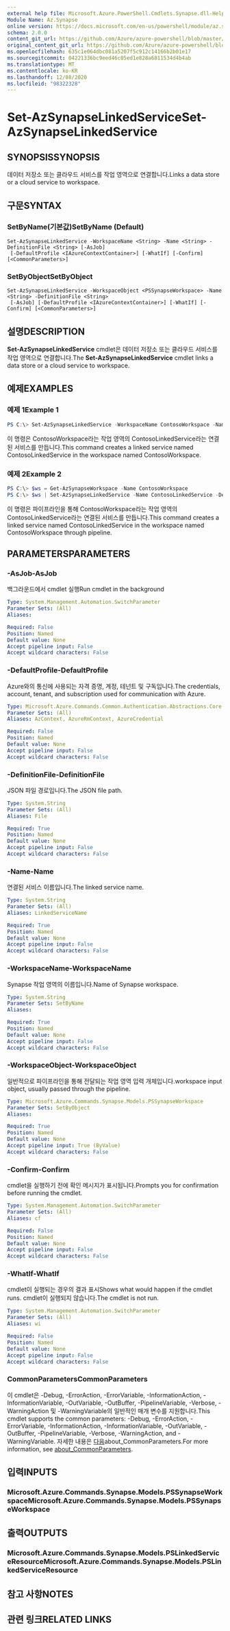 ```yaml
---
external help file: Microsoft.Azure.PowerShell.Cmdlets.Synapse.dll-Help.xml
Module Name: Az.Synapse
online version: https://docs.microsoft.com/en-us/powershell/module/az.synapse/set-azsynapselinkedservice
schema: 2.0.0
content_git_url: https://github.com/Azure/azure-powershell/blob/master/src/Synapse/Synapse/help/Set-AzSynapseLinkedService.md
original_content_git_url: https://github.com/Azure/azure-powershell/blob/master/src/Synapse/Synapse/help/Set-AzSynapseLinkedService.md
ms.openlocfilehash: 635c1e064dbc081a5207f5c912c14166b2b01e17
ms.sourcegitcommit: 04221336bc9eed46c05ed1e828a6811534d4b4ab
ms.translationtype: MT
ms.contentlocale: ko-KR
ms.lasthandoff: 12/08/2020
ms.locfileid: "98322328"
---
```

# <span data-ttu-id="c9f43-101">Set-AzSynapseLinkedService</span><span class="sxs-lookup"><span data-stu-id="c9f43-101">Set-AzSynapseLinkedService</span></span>

## <span data-ttu-id="c9f43-102">SYNOPSIS</span><span class="sxs-lookup"><span data-stu-id="c9f43-102">SYNOPSIS</span></span>
<span data-ttu-id="c9f43-103">데이터 저장소 또는 클라우드 서비스를 작업 영역으로 연결합니다.</span><span class="sxs-lookup"><span data-stu-id="c9f43-103">Links a data store or a cloud service to workspace.</span></span>

## <span data-ttu-id="c9f43-104">구문</span><span class="sxs-lookup"><span data-stu-id="c9f43-104">SYNTAX</span></span>

### <span data-ttu-id="c9f43-105">SetByName(기본값)</span><span class="sxs-lookup"><span data-stu-id="c9f43-105">SetByName (Default)</span></span>
```
Set-AzSynapseLinkedService -WorkspaceName <String> -Name <String> -DefinitionFile <String> [-AsJob]
 [-DefaultProfile <IAzureContextContainer>] [-WhatIf] [-Confirm] [<CommonParameters>]
```

### <span data-ttu-id="c9f43-106">SetByObject</span><span class="sxs-lookup"><span data-stu-id="c9f43-106">SetByObject</span></span>
```
Set-AzSynapseLinkedService -WorkspaceObject <PSSynapseWorkspace> -Name <String> -DefinitionFile <String>
 [-AsJob] [-DefaultProfile <IAzureContextContainer>] [-WhatIf] [-Confirm] [<CommonParameters>]
```

## <span data-ttu-id="c9f43-107">설명</span><span class="sxs-lookup"><span data-stu-id="c9f43-107">DESCRIPTION</span></span>
<span data-ttu-id="c9f43-108">**Set-AzSynapseLinkedService** cmdlet은 데이터 저장소 또는 클라우드 서비스를 작업 영역으로 연결합니다.</span><span class="sxs-lookup"><span data-stu-id="c9f43-108">The **Set-AzSynapseLinkedService** cmdlet links a data store or a cloud service to workspace.</span></span>

## <span data-ttu-id="c9f43-109">예제</span><span class="sxs-lookup"><span data-stu-id="c9f43-109">EXAMPLES</span></span>

### <span data-ttu-id="c9f43-110">예제 1</span><span class="sxs-lookup"><span data-stu-id="c9f43-110">Example 1</span></span>
```powershell
PS C:\> Set-AzSynapseLinkedService -WorkspaceName ContosoWorkspace -Name ContosoLinkedService -DefinitionFile "C:\\samples\\LinkedService.json"
```

<span data-ttu-id="c9f43-111">이 명령은 ContosoWorkspace라는 작업 영역의 ContosoLinkedService라는 연결된 서비스를 만듭니다.</span><span class="sxs-lookup"><span data-stu-id="c9f43-111">This command creates a linked service named ContosoLinkedService in the workspace named ContosoWorkspace.</span></span>

### <span data-ttu-id="c9f43-112">예제 2</span><span class="sxs-lookup"><span data-stu-id="c9f43-112">Example 2</span></span>
```powershell
PS C:\> $ws = Get-AzSynapseWorkspace -Name ContosoWorkspace
PS C:\> $ws | Set-AzSynapseLinkedService -Name ContosoLinkedService -DefinitionFile "C:\\samples\\LinkedService.json"
```

<span data-ttu-id="c9f43-113">이 명령은 파이프라인을 통해 ContosoWorkspace라는 작업 영역의 ContosoLinkedService라는 연결된 서비스를 만듭니다.</span><span class="sxs-lookup"><span data-stu-id="c9f43-113">This command creates a linked service named ContosoLinkedService in the workspace named ContosoWorkspace through pipeline.</span></span>

## <span data-ttu-id="c9f43-114">PARAMETERS</span><span class="sxs-lookup"><span data-stu-id="c9f43-114">PARAMETERS</span></span>

### <span data-ttu-id="c9f43-115">-AsJob</span><span class="sxs-lookup"><span data-stu-id="c9f43-115">-AsJob</span></span>
<span data-ttu-id="c9f43-116">백그라운드에서 cmdlet 실행</span><span class="sxs-lookup"><span data-stu-id="c9f43-116">Run cmdlet in the background</span></span>

```yaml
Type: System.Management.Automation.SwitchParameter
Parameter Sets: (All)
Aliases:

Required: False
Position: Named
Default value: None
Accept pipeline input: False
Accept wildcard characters: False
```

### <span data-ttu-id="c9f43-117">-DefaultProfile</span><span class="sxs-lookup"><span data-stu-id="c9f43-117">-DefaultProfile</span></span>
<span data-ttu-id="c9f43-118">Azure와의 통신에 사용되는 자격 증명, 계정, 테넌트 및 구독입니다.</span><span class="sxs-lookup"><span data-stu-id="c9f43-118">The credentials, account, tenant, and subscription used for communication with Azure.</span></span>

```yaml
Type: Microsoft.Azure.Commands.Common.Authentication.Abstractions.Core.IAzureContextContainer
Parameter Sets: (All)
Aliases: AzContext, AzureRmContext, AzureCredential

Required: False
Position: Named
Default value: None
Accept pipeline input: False
Accept wildcard characters: False
```

### <span data-ttu-id="c9f43-119">-DefinitionFile</span><span class="sxs-lookup"><span data-stu-id="c9f43-119">-DefinitionFile</span></span>
<span data-ttu-id="c9f43-120">JSON 파일 경로입니다.</span><span class="sxs-lookup"><span data-stu-id="c9f43-120">The JSON file path.</span></span>

```yaml
Type: System.String
Parameter Sets: (All)
Aliases: File

Required: True
Position: Named
Default value: None
Accept pipeline input: False
Accept wildcard characters: False
```

### <span data-ttu-id="c9f43-121">-Name</span><span class="sxs-lookup"><span data-stu-id="c9f43-121">-Name</span></span>
<span data-ttu-id="c9f43-122">연결된 서비스 이름입니다.</span><span class="sxs-lookup"><span data-stu-id="c9f43-122">The linked service name.</span></span>

```yaml
Type: System.String
Parameter Sets: (All)
Aliases: LinkedServiceName

Required: True
Position: Named
Default value: None
Accept pipeline input: False
Accept wildcard characters: False
```

### <span data-ttu-id="c9f43-123">-WorkspaceName</span><span class="sxs-lookup"><span data-stu-id="c9f43-123">-WorkspaceName</span></span>
<span data-ttu-id="c9f43-124">Synapse 작업 영역의 이름입니다.</span><span class="sxs-lookup"><span data-stu-id="c9f43-124">Name of Synapse workspace.</span></span>

```yaml
Type: System.String
Parameter Sets: SetByName
Aliases:

Required: True
Position: Named
Default value: None
Accept pipeline input: False
Accept wildcard characters: False
```

### <span data-ttu-id="c9f43-125">-WorkspaceObject</span><span class="sxs-lookup"><span data-stu-id="c9f43-125">-WorkspaceObject</span></span>
<span data-ttu-id="c9f43-126">일반적으로 파이프라인을 통해 전달되는 작업 영역 입력 개체입니다.</span><span class="sxs-lookup"><span data-stu-id="c9f43-126">workspace input object, usually passed through the pipeline.</span></span>

```yaml
Type: Microsoft.Azure.Commands.Synapse.Models.PSSynapseWorkspace
Parameter Sets: SetByObject
Aliases:

Required: True
Position: Named
Default value: None
Accept pipeline input: True (ByValue)
Accept wildcard characters: False
```

### <span data-ttu-id="c9f43-127">-Confirm</span><span class="sxs-lookup"><span data-stu-id="c9f43-127">-Confirm</span></span>
<span data-ttu-id="c9f43-128">cmdlet을 실행하기 전에 확인 메시지가 표시됩니다.</span><span class="sxs-lookup"><span data-stu-id="c9f43-128">Prompts you for confirmation before running the cmdlet.</span></span>

```yaml
Type: System.Management.Automation.SwitchParameter
Parameter Sets: (All)
Aliases: cf

Required: False
Position: Named
Default value: None
Accept pipeline input: False
Accept wildcard characters: False
```

### <span data-ttu-id="c9f43-129">-WhatIf</span><span class="sxs-lookup"><span data-stu-id="c9f43-129">-WhatIf</span></span>
<span data-ttu-id="c9f43-130">cmdlet이 실행되는 경우의 결과 표시</span><span class="sxs-lookup"><span data-stu-id="c9f43-130">Shows what would happen if the cmdlet runs.</span></span>
<span data-ttu-id="c9f43-131">cmdlet이 실행되지 않습니다.</span><span class="sxs-lookup"><span data-stu-id="c9f43-131">The cmdlet is not run.</span></span>

```yaml
Type: System.Management.Automation.SwitchParameter
Parameter Sets: (All)
Aliases: wi

Required: False
Position: Named
Default value: None
Accept pipeline input: False
Accept wildcard characters: False
```

### <span data-ttu-id="c9f43-132">CommonParameters</span><span class="sxs-lookup"><span data-stu-id="c9f43-132">CommonParameters</span></span>
<span data-ttu-id="c9f43-133">이 cmdlet은 -Debug, -ErrorAction, -ErrorVariable, -InformationAction, -InformationVariable, -OutVariable, -OutBuffer, -PipelineVariable, -Verbose, -WarningAction 및 -WarningVariable의 일반적인 매개 변수를 지원합니다.</span><span class="sxs-lookup"><span data-stu-id="c9f43-133">This cmdlet supports the common parameters: -Debug, -ErrorAction, -ErrorVariable, -InformationAction, -InformationVariable, -OutVariable, -OutBuffer, -PipelineVariable, -Verbose, -WarningAction, and -WarningVariable.</span></span> <span data-ttu-id="c9f43-134">자세한 내용은 [다음](http://go.microsoft.com/fwlink/?LinkID=113216)about_CommonParameters.</span><span class="sxs-lookup"><span data-stu-id="c9f43-134">For more information, see [about_CommonParameters](http://go.microsoft.com/fwlink/?LinkID=113216).</span></span>

## <span data-ttu-id="c9f43-135">입력</span><span class="sxs-lookup"><span data-stu-id="c9f43-135">INPUTS</span></span>

### <span data-ttu-id="c9f43-136">Microsoft.Azure.Commands.Synapse.Models.PSSynapseWorkspace</span><span class="sxs-lookup"><span data-stu-id="c9f43-136">Microsoft.Azure.Commands.Synapse.Models.PSSynapseWorkspace</span></span>

## <span data-ttu-id="c9f43-137">출력</span><span class="sxs-lookup"><span data-stu-id="c9f43-137">OUTPUTS</span></span>

### <span data-ttu-id="c9f43-138">Microsoft.Azure.Commands.Synapse.Models.PSLinkedServiceResource</span><span class="sxs-lookup"><span data-stu-id="c9f43-138">Microsoft.Azure.Commands.Synapse.Models.PSLinkedServiceResource</span></span>

## <span data-ttu-id="c9f43-139">참고 사항</span><span class="sxs-lookup"><span data-stu-id="c9f43-139">NOTES</span></span>

## <span data-ttu-id="c9f43-140">관련 링크</span><span class="sxs-lookup"><span data-stu-id="c9f43-140">RELATED LINKS</span></span>
